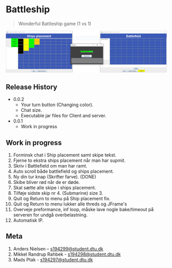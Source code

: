 # Battleship
> Wonderful Battleship game (1 vs 1) 

![](header.png)

## Release History
* 0.0.2
    * Your turn button (Changing color).
    * Chat size.
    * Executable jar files for Client and server. 
* 0.0.1
    * Work in progress
    
## Work in progress                                            
1. Forminsk chat i Ship placement samt skipe tekst.
2. Fjerne to ekstra ships placement når man har supmit.
3. Skriv i Battlefield om man har ramt.
4. Auto scroll både battlefield og ships placement.
5. Ny din tur knap (Skrifter farve). (DONE)
6. Skibe bliver rød når de er døde.
7. Skal sætte alle skipe i ships placement.
8. Tilføje sidste skip nr 4. (Submarine) size 3.
9. Quit og Return to menu på Ship placement fix.
10. Quit og Return to menu lukker alle threds og JFrame's
11. Overveje preformance, inf loop, måske lave nogle bake/timeout på serveren for undgå overbelastning.
12. Automatisk IP.
    
## Meta

1. Anders Nielsen – s194299@student.dtu.dk 
2. Mikkel Randrup Rahbek - s194298@student.dtu.dk 
3. Mads Ptak - s194297@student.dtu.dk  
